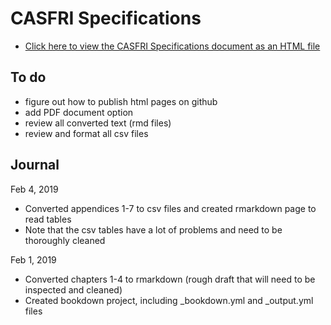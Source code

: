 # CASFRI Specifications

* [Click here to view the CASFRI Specifications document as an HTML file](https://edwardsmarc.github.io/CASFRI/specifications/docs/index.html)

## To do

  * figure out how to publish html pages on github
  * add PDF document option
  * review all converted text (rmd files)
  * review and format all csv files

## Journal

Feb 4, 2019

  * Converted appendices 1-7 to csv files and created rmarkdown page to read tables
  * Note that the csv tables have a lot of problems and need to be thoroughly cleaned
  
Feb 1, 2019

  * Converted chapters 1-4 to rmarkdown (rough draft that will need to be inspected and cleaned)
  * Created bookdown project, including _bookdown.yml and _output.yml files
  

